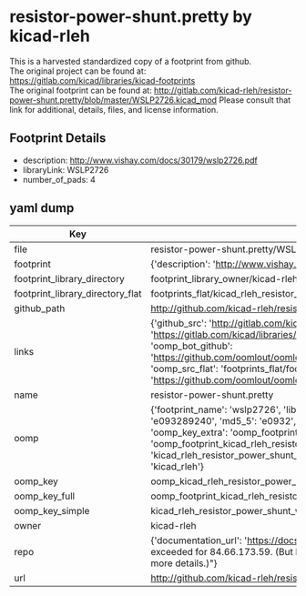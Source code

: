 # resistor-power-shunt.pretty by kicad-rleh  
This is a harvested standardized copy of a footprint from github.  
The original project can be found at:  
https://gitlab.com/kicad/libraries/kicad-footprints  
The original footprint can be found at:
http://gitlab.com/kicad-rleh/resistor-power-shunt.pretty/blob/master/WSLP2726.kicad_mod
Please consult that link for additional, details, files, and license information.  
## Footprint Details
* description: http://www.vishay.com/docs/30179/wslp2726.pdf  
* libraryLink: WSLP2726  
* number_of_pads: 4  
## yaml dump  
| Key | Value |  
| --- | --- |  
| file | resistor-power-shunt.pretty/WSLP2726.kicad_mod |  
| footprint | {'description': 'http://www.vishay.com/docs/30179/wslp2726.pdf', 'libraryLink': 'WSLP2726', 'number_of_pads': 4} |  
| footprint_library_directory | footprint_library_owner/kicad-rleh_resistor-power-shunt.pretty |  
| footprint_library_directory_flat | footprints_flat/kicad_rleh_resistor_power_shunt_wslp2726/working |  
| github_path | http://github.com/kicad-rleh/resistor-power-shunt.pretty/blob/master/WSLP2726.kicad_mod |  
| links | {'github_src': 'http://gitlab.com/kicad-rleh/resistor-power-shunt.pretty/blob/master/WSLP2726.kicad_mod', 'github_src_repo': 'https://gitlab.com/kicad/libraries/kicad-footprints', 'oomp_bot': 'footprints/kicad_rleh_resistor_power_shunt_wslp2726/working', 'oomp_bot_github': 'https://github.com/oomlout/oomlout_oomp_footprint_bot/tree/main/footprints/kicad_rleh_resistor_power_shunt_wslp2726/working', 'oomp_src_flat': 'footprints_flat/footprints_flat/kicad_rleh_resistor_power_shunt_wslp2726/working', 'oomp_src_flat_github': 'https://github.com/oomlout/oomlout_oomp_footprint_src/tree/main/footprints_flat/kicad_rleh_resistor_power_shunt_wslp2726/working'} |  
| name | resistor-power-shunt.pretty |  
| oomp | {'footprint_name': 'wslp2726', 'library_name': 'resistor_power_shunt', 'md5': 'e09328924061b832ce0e3fc8da32c283', 'md5_10': 'e093289240', 'md5_5': 'e0932', 'md5_6': 'e09328', 'oomp_key': 'oomp_kicad_rleh_resistor_power_shunt_wslp2726', 'oomp_key_extra': 'oomp_footprint_kicad_rleh_resistor_power_shunt_wslp2726', 'oomp_key_full': 'oomp_footprint_kicad_rleh_resistor_power_shunt_wslp2726_e09328', 'oomp_key_simple': 'kicad_rleh_resistor_power_shunt_wslp2726', 'original_filename': 'resistor-power-shunt.pretty/WSLP2726.kicad_mod', 'owner_name': 'kicad_rleh'} |  
| oomp_key | oomp_kicad_rleh_resistor_power_shunt_wslp2726 |  
| oomp_key_full | oomp_footprint_kicad_rleh_resistor_power_shunt_wslp2726 |  
| oomp_key_simple | kicad_rleh_resistor_power_shunt_wslp2726 |  
| owner | kicad-rleh |  
| repo | {'documentation_url': 'https://docs.github.com/rest/overview/resources-in-the-rest-api#rate-limiting', 'message': "API rate limit exceeded for 84.66.173.59. (But here's the good news: Authenticated requests get a higher rate limit. Check out the documentation for more details.)"} |  
| url | http://github.com/kicad-rleh/resistor-power-shunt.pretty |  

